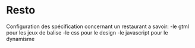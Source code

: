 # Resto
Configuration des spécification concernant un restaurant a savoir:
-le gtml pour les jeux de balise
-le css pour le design
-le javascript pour le dynamisme